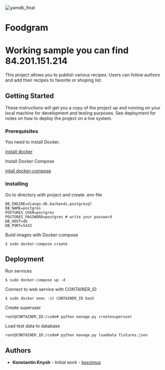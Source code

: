 ![yamdb_final](https://github.com/koxximus/foodgram-project/workflows/Foodgram/badge.svg)
# Foodgram 
# Working sample you can find 84.201.151.214


This project allows you to publish various recipes. Users can follow authors and add their recipes to favorite or shoping list.

## Getting Started

These instructions will get you a copy of the project up and running on your local machine for development and testing purposes. See deployment for notes on how to deploy the project on a live system.

### Prerequisites

You need to install Docker.

[install docker](https://docs.docker.com/engine/install/)

Install Docker Compose

[intall docker-compose](https://docs.docker.com/compose/install/)

### Installing

Go to directory with project and create .env file

```
DB_ENGINE=django.db.backends.postgresql
DB_NAME=postgres
POSTGRES_USER=postgres
POSTGRES_PASSWORD=postgres # write your password
DB_HOST=db
DB_PORT=5432 
```

Build images with Docker-compose

```
$ sudo docker-compose create
```

## Deployment

Run services

```
$ sudo docker-compose up -d

```

Connect to web service with CONTAINER_ID

```
$ sudo docker exec -it CONTAINER_ID bash

```

Create superuser

```
root@CONTAINER_ID:/code# python manage.py createsuperuser

```

Load test data to database

```
root@CONTAINER_ID:/code# python manage.py loaddata fixtures.json

```

## Authors

* **Konstantin Knysh** - *Initial work* - [koxximus](https://github.com/koxximus)



